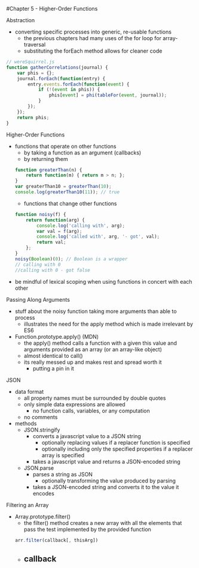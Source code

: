 #Chapter 5 - Higher-Order Functions

Abstraction
- converting specific processes into generic, re-usable functions
    - the previous chapters had many uses of the for loop for array-traversal
    - substituting the forEach method allows for cleaner code
```javascript
// wereSquirrel.js
function gatherCorrelations(journal) {
    var phis = {};
    journal.forEach(function(entry) {
        entry.events.forEach(function(event) {
            if (!(event in phis)) {
                phis[event] = phi(tableFor(event, journal));
            }
        });
    });
    return phis;
}
```

Higher-Order Functions
- functions that operate on other functions
    - by taking a function as an argument (callbacks)
    - by returning them
    ```javascript
    function greaterThan(n) {
        return function(m) { return m > n; };
    }
    var greaterThan10 = greaterThan(10);
    console.log(greaterThan10(11)); // true
    ```
    - functions that change other functions
    ```javascript
    function noisy(f) {
        return function(arg) {
            console.log('calling with', arg);
            var val = f(arg);
            console.log('called with', arg, '- got', val);
            return val;
        };
    }
    noisy(Boolean)(0); // Boolean is a wrapper
    // calling with 0
    //calling with 0 - got false
    ```
- be mindful of lexical scoping when using functions in concert with each other

Passing Along Arguments
- stuff about the noisy function taking more arguments than able to process
    - illustrates the need for the apply method which is made irrelevant by ES6
- Function.prototype.apply() (MDN)
    - the apply() method calls a function with a given this value and arguments provided as an array (or an array-like object)
    - almost identical to call()
    - its really messed up and makes rest and spread worth it
        - putting a pin in it

JSON
- data format
    - all property names must be surrounded by double quotes
    - only simple data expressions are allowed
        - no function calls, variables, or any computation
    - no comments
- methods
    - JSON.stringify
        - converts a javascript value to a JSON string
            - optionally replacing values if a replacer function is specified
            - optionally including only the specified properties if a replacer array is specified
        - takes a javascript value and returns a JSON-encoded string
    - JSON.parse
        - parses a string as JSON
            - optionally transforming the value produced by parsing
        - takes a JSON-encoded string and converts it to the value it encodes

Filtering an Array
- Array.prototype.filter()
    - the filter() method creates a new array with all the elements that pass the test implemented by the provided function
    ```javascript
    arr.filter(callback[, thisArg])
    ```
    - callback
        -
